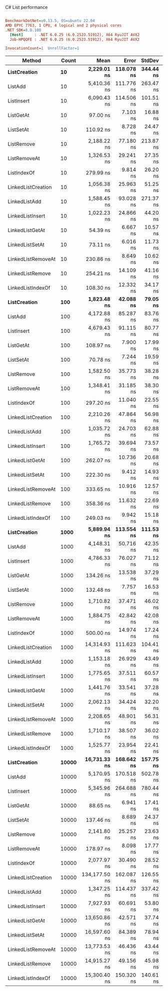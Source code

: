 C# List<T> performance
``` ini

BenchmarkDotNet=v0.13.5, OS=ubuntu 22.04
AMD EPYC 7763, 1 CPU, 4 logical and 2 physical cores
.NET SDK=8.0.100
  [Host]     : .NET 6.0.25 (6.0.2523.51912), X64 RyuJIT AVX2
  Job-HPQQFE : .NET 6.0.25 (6.0.2523.51912), X64 RyuJIT AVX2

InvocationCount=1  UnrollFactor=1  

```
|             Method | Count |          Mean |      Error |    StdDev |        Median | Allocated |
|------------------- |------ |--------------:|-----------:|----------:|--------------:|----------:|
|       **ListCreation** |    **10** |   **2,229.01 ns** | **118.078 ns** | **344.44 ns** |   **2,328.50 ns** |    **1192 B** |
|            ListAdd |    10 |   5,410.36 ns | 111.776 ns | 263.47 ns |   5,450.50 ns |   81008 B |
|         ListInsert |    10 |   6,090.43 ns | 114.506 ns | 101.51 ns |   6,062.00 ns |   81008 B |
|          ListGetAt |    10 |      97.00 ns |   7.103 ns |  16.88 ns |     100.00 ns |     976 B |
|          ListSetAt |    10 |     110.92 ns |   8.728 ns |  24.47 ns |     110.00 ns |     976 B |
|         ListRemove |    10 |   2,188.22 ns |  77.180 ns | 213.87 ns |   2,253.00 ns |     976 B |
|       ListRemoveAt |    10 |   1,326.53 ns |  29.241 ns |  27.35 ns |   1,332.00 ns |     976 B |
|        ListIndexOf |    10 |     279.99 ns |   9.814 ns |  26.20 ns |     280.00 ns |     976 B |
| LinkedListCreation |    10 |   1,056.38 ns |  25.963 ns |  51.25 ns |   1,053.00 ns |    1496 B |
|      LinkedListAdd |    10 |   1,588.45 ns |  93.028 ns | 271.37 ns |   1,713.00 ns |    1024 B |
|   LinkedListInsert |    10 |   1,022.23 ns |  24.866 ns |  44.20 ns |   1,021.50 ns |    1024 B |
|    LinkedListGetAt |    10 |      54.39 ns |   6.667 ns |  10.57 ns |      51.00 ns |     976 B |
|    LinkedListSetAt |    10 |      73.11 ns |   6.016 ns |  11.73 ns |      71.00 ns |     976 B |
| LinkedListRemoveAt |    10 |     230.86 ns |   8.649 ns |  10.62 ns |     235.50 ns |     976 B |
|   LinkedListRemove |    10 |     254.21 ns |  14.109 ns |  41.16 ns |     261.00 ns |     976 B |
|  LinkedListIndexOf |    10 |     108.30 ns |  12.332 ns |  34.17 ns |     111.00 ns |     976 B |
|       **ListCreation** |   **100** |   **1,823.48 ns** |  **42.088 ns** |  **79.05 ns** |   **1,829.50 ns** |    **2160 B** |
|            ListAdd |   100 |   4,172.88 ns |  85.287 ns |  83.76 ns |   4,173.00 ns |   81008 B |
|         ListInsert |   100 |   4,679.43 ns |  91.115 ns |  80.77 ns |   4,704.00 ns |   81008 B |
|          ListGetAt |   100 |     108.97 ns |   7.900 ns |  17.99 ns |     110.00 ns |     976 B |
|          ListSetAt |   100 |      70.78 ns |   7.244 ns |  19.59 ns |      70.00 ns |     976 B |
|         ListRemove |   100 |   1,582.50 ns |  35.773 ns |  38.28 ns |   1,583.50 ns |     976 B |
|       ListRemoveAt |   100 |   1,348.41 ns |  31.185 ns |  38.30 ns |   1,342.00 ns |     976 B |
|        ListIndexOf |   100 |     297.20 ns |  11.040 ns |  22.55 ns |     301.00 ns |     976 B |
| LinkedListCreation |   100 |   2,210.26 ns |  47.864 ns |  56.98 ns |   2,219.50 ns |    5816 B |
|      LinkedListAdd |   100 |   1,035.72 ns |  24.703 ns |  62.88 ns |   1,033.00 ns |    1024 B |
|   LinkedListInsert |   100 |   1,765.72 ns |  39.694 ns |  73.57 ns |   1,753.00 ns |    1024 B |
|    LinkedListGetAt |   100 |     262.07 ns |  10.736 ns |  20.68 ns |     260.50 ns |     976 B |
|    LinkedListSetAt |   100 |     222.30 ns |   9.412 ns |  14.93 ns |     221.00 ns |     976 B |
| LinkedListRemoveAt |   100 |     333.65 ns |  10.916 ns |  12.57 ns |     331.00 ns |     976 B |
|   LinkedListRemove |   100 |     358.36 ns |  11.632 ns |  22.69 ns |     360.00 ns |     976 B |
|  LinkedListIndexOf |   100 |     249.03 ns |   9.942 ns |  15.18 ns |     250.00 ns |     976 B |
|       **ListCreation** |  **1000** |   **5,889.94 ns** | **113.554 ns** | **111.53 ns** |   **5,885.50 ns** |    **9400 B** |
|            ListAdd |  1000 |   4,148.31 ns |  50.716 ns |  42.35 ns |   4,159.00 ns |   81008 B |
|         ListInsert |  1000 |   4,786.33 ns |  76.027 ns |  71.12 ns |   4,778.00 ns |   81008 B |
|          ListGetAt |  1000 |     134.26 ns |  13.538 ns |  37.29 ns |     125.00 ns |     976 B |
|          ListSetAt |  1000 |     132.48 ns |   7.757 ns |  16.53 ns |     135.50 ns |     976 B |
|         ListRemove |  1000 |   1,710.82 ns |  37.471 ns |  46.02 ns |   1,703.00 ns |     976 B |
|       ListRemoveAt |  1000 |   1,884.75 ns |  42.842 ns |  42.08 ns |   1,883.50 ns |     976 B |
|        ListIndexOf |  1000 |     500.00 ns |  14.974 ns |  17.24 ns |     496.50 ns |     976 B |
| LinkedListCreation |  1000 |  14,314.93 ns | 111.623 ns | 104.41 ns |  14,306.00 ns |   49016 B |
|      LinkedListAdd |  1000 |   1,153.18 ns |  26.929 ns |  43.49 ns |   1,151.50 ns |    1024 B |
|   LinkedListInsert |  1000 |   1,775.65 ns |  37.511 ns |  60.57 ns |   1,778.50 ns |    1024 B |
|    LinkedListGetAt |  1000 |   1,441.76 ns |  33.541 ns |  37.28 ns |   1,437.50 ns |     976 B |
|    LinkedListSetAt |  1000 |   2,062.13 ns |  34.424 ns |  32.20 ns |   2,064.00 ns |     976 B |
| LinkedListRemoveAt |  1000 |   2,208.65 ns |  48.901 ns |  56.31 ns |   2,188.50 ns |     976 B |
|   LinkedListRemove |  1000 |   1,710.17 ns |  38.507 ns |  36.02 ns |   1,718.50 ns |     976 B |
|  LinkedListIndexOf |  1000 |   1,525.77 ns |  23.954 ns |  22.41 ns |   1,523.50 ns |     976 B |
|       **ListCreation** | **10000** |  **16,731.33 ns** | **168.642 ns** | **157.75 ns** |  **16,721.00 ns** |  **132376 B** |
|            ListAdd | 10000 |   5,170.95 ns | 170.518 ns | 502.78 ns |   5,375.50 ns |   81008 B |
|         ListInsert | 10000 |   5,345.96 ns | 264.688 ns | 780.44 ns |   5,675.00 ns |   81008 B |
|          ListGetAt | 10000 |      88.65 ns |   6.941 ns |  17.41 ns |      91.00 ns |     976 B |
|          ListSetAt | 10000 |     137.46 ns |   8.689 ns |  24.37 ns |     140.00 ns |     976 B |
|         ListRemove | 10000 |   2,141.80 ns |  25.257 ns |  23.63 ns |   2,125.00 ns |     976 B |
|       ListRemoveAt | 10000 |     178.97 ns |   8.098 ns |  17.77 ns |     174.50 ns |     976 B |
|        ListIndexOf | 10000 |   2,077.97 ns |  30.490 ns |  28.52 ns |   2,074.50 ns |     976 B |
| LinkedListCreation | 10000 | 134,177.50 ns | 162.087 ns | 126.55 ns | 134,150.50 ns |  481016 B |
|      LinkedListAdd | 10000 |   1,347.25 ns | 114.437 ns | 337.42 ns |   1,143.00 ns |    1024 B |
|   LinkedListInsert | 10000 |   7,927.93 ns |  60.691 ns |  53.80 ns |   7,909.00 ns |    1024 B |
|    LinkedListGetAt | 10000 |  13,650.86 ns |  42.571 ns |  37.74 ns |  13,651.00 ns |     976 B |
|    LinkedListSetAt | 10000 |  16,597.60 ns |  84.389 ns |  78.94 ns |  16,601.00 ns |     976 B |
| LinkedListRemoveAt | 10000 |  13,773.53 ns |  46.436 ns |  43.44 ns |  13,787.00 ns |     976 B |
|   LinkedListRemove | 10000 |  14,915.27 ns |  49.156 ns |  45.98 ns |  14,917.00 ns |     976 B |
|  LinkedListIndexOf | 10000 |  15,300.40 ns | 150.320 ns | 140.61 ns |  15,339.00 ns |     976 B |
